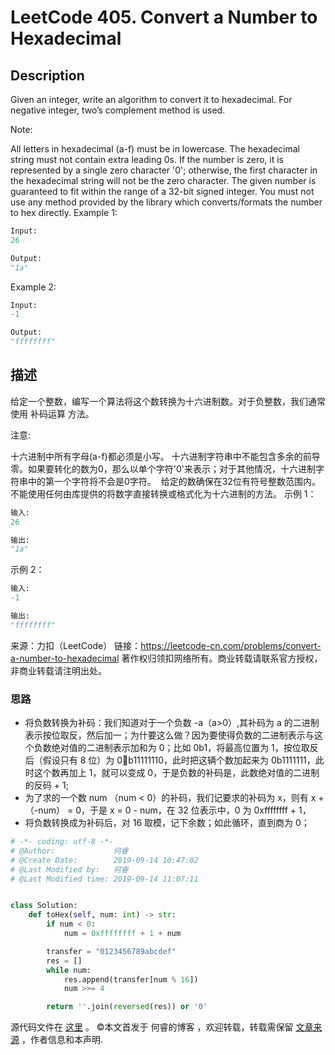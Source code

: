 # LeetCode 405. Convert a Number to Hexadecimal

## Description

Given an integer, write an algorithm to convert it to hexadecimal. For negative integer, two’s complement method is used.

Note:

All letters in hexadecimal (a-f) must be in lowercase.
The hexadecimal string must not contain extra leading 0s. If the number is zero, it is represented by a single zero character '0'; otherwise, the first character in the hexadecimal string will not be the zero character.
The given number is guaranteed to fit within the range of a 32-bit signed integer.
You must not use any method provided by the library which converts/formats the number to hex directly.
Example 1:

```py
Input:
26

Output:
"1a"
```

Example 2:

```py
Input:
-1

Output:
"ffffffff"
```

## 描述

给定一个整数，编写一个算法将这个数转换为十六进制数。对于负整数，我们通常使用 补码运算 方法。

注意:

十六进制中所有字母(a-f)都必须是小写。
十六进制字符串中不能包含多余的前导零。如果要转化的数为0，那么以单个字符'0'来表示；对于其他情况，十六进制字符串中的第一个字符将不会是0字符。 
给定的数确保在32位有符号整数范围内。
不能使用任何由库提供的将数字直接转换或格式化为十六进制的方法。
示例 1：

```py
输入:
26

输出:
"1a"
```

示例 2：

```py
输入:
-1

输出:
"ffffffff"
```

来源：力扣（LeetCode）
链接：https://leetcode-cn.com/problems/convert-a-number-to-hexadecimal
著作权归领扣网络所有。商业转载请联系官方授权，非商业转载请注明出处。

### 思路

* 将负数转换为补码：我们知道对于一个负数 -a（a>0）,其补码为 a 的二进制表示按位取反，然后加一；为什要这么做？因为要使得负数的二进制表示与这个负数绝对值的二进制表示加和为 0；比如 0b1，将最高位置为 1，按位取反后（假设只有 8 位）为 0b11111110，此时把这辆个数加起来为 0b1111111，此时这个数再加上 1，就可以变成 0，于是负数的补码是，此数绝对值的二进制的反码 + 1;
* 为了求的一个数 num （num < 0）的补码，我们记要求的补码为 x，则有 x + （-num） = 0，于是 x = 0 - num，在 32 位表示中，0 为 0xffffffff + 1，
* 将负数转换成为补码后，对 16 取模，记下余数；如此循环，直到商为 0；

```py
# -*- coding: utf-8 -*-
# @Author:             何睿
# @Create Date:        2019-09-14 10:47:02
# @Last Modified by:   何睿
# @Last Modified time: 2019-09-14 11:07:11


class Solution:
    def toHex(self, num: int) -> str:
        if num < 0:
            num = 0xffffffff + 1 + num

        transfer = "0123456789abcdef"
        res = []
        while num:
            res.append(transfer[num % 16])
            num >>= 4

        return ''.join(reversed(res)) or '0'

```

源代码文件在 [这里](https://github.com/ruicore/Algorithm/blob/master/LeetCode/2019-09-14-405-Convert-a-Number-to-Hexadecimal.py) 。
©本文首发于 何睿的博客 ，欢迎转载，转载需保留 [文章来源](https://ruicore.cn/leetcode-405-convert-a-number-to-hexadecimal/) ，作者信息和本声明.
